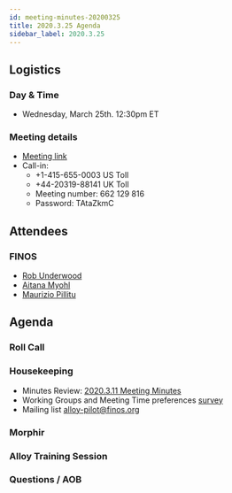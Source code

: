```yaml
---
id: meeting-minutes-20200325
title: 2020.3.25 Agenda
sidebar_label: 2020.3.25
---
```


## Logistics 
### Day & Time
* Wednesday, March 25th. 12:30pm ET

### Meeting details

* [Meeting link](https://finos.webex.com/finos/j.php?MTID=m9faeb59f9167a188a0cde9a2209b9447)
* Call-in: 
    * +1-415-655-0003 US Toll
    * +44-20319-88141 UK Toll
    * Meeting number: 662 129 816
    * Password: TAtaZkmC

## Attendees 
### FINOS
* [Rob Underwood](https://github.com/brooklynrob)
* [Aitana Myohl](https://github.com/aitana16)
* [Maurizio Pillitu](https://github.com/maoo)


## Agenda

### Roll Call

### Housekeeping
* Minutes Review: [2020.3.11 Meeting Minutes](https://github.com/finos/alloy/blob/master/meeting-minutes/2020.3.11-pilot-project-minutes.md) 
* Working Groups and Meeting Time preferences [survey](https://www.surveymonkey.com/r/alloywgs)
* Mailing list [alloy-pilot@finos.org](alloy-pilot@finos.org)

### Morphir

### Alloy Training Session

### Questions / AOB
